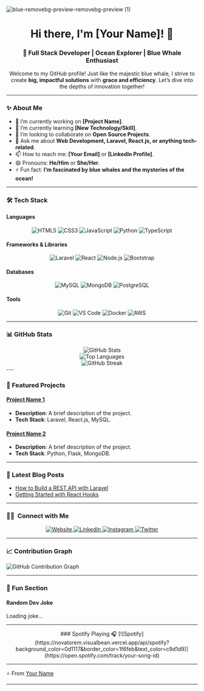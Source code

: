 ![blue-removebg-preview-removebg-preview (1)](https://github.com/user-attachments/assets/34318852-749e-4458-bd9f-4d51e9dfc581)

<h1 align="center">Hi there, I'm [Your Name]! 🐋</h1>

<h3 align="center">🌊 Full Stack Developer | Ocean Explorer | Blue Whale Enthusiast</h3>

<p align="center">
  Welcome to my GitHub profile! Just like the majestic blue whale, I strive to create <strong>big, impactful solutions</strong> with <strong>grace and efficiency</strong>. Let’s dive into the depths of innovation together!
</p>

---

### **✨ About Me**

- 🔭 I’m currently working on **[Project Name]**.
- 🌱 I’m currently learning **[New Technology/Skill]**.
- 👯 I’m looking to collaborate on **Open Source Projects**.
- 💬 Ask me about **Web Development, Laravel, React.js, or anything tech-related**.
- 📫 How to reach me: **[Your Email]** or **[LinkedIn Profile]**.
- 😄 Pronouns: **He/Him** or **She/Her**.
- ⚡ Fun fact: **I’m fascinated by blue whales and the mysteries of the ocean!**

---

### **🛠️ Tech Stack**

#### **Languages**
<div align="center">
  <img src="https://img.shields.io/badge/-HTML5-E34F26?style=for-the-badge&logo=html5&logoColor=white" alt="HTML5">
  <img src="https://img.shields.io/badge/-CSS3-1572B6?style=for-the-badge&logo=css3&logoColor=white" alt="CSS3">
  <img src="https://img.shields.io/badge/-JavaScript-F7DF1E?style=for-the-badge&logo=javascript&logoColor=black" alt="JavaScript">
  <img src="https://img.shields.io/badge/-Python-3776AB?style=for-the-badge&logo=python&logoColor=white" alt="Python">
  <img src="https://img.shields.io/badge/-TypeScript-3178C6?style=for-the-badge&logo=typescript&logoColor=white" alt="TypeScript">
</div>

#### **Frameworks & Libraries**
<div align="center">
  <img src="https://img.shields.io/badge/-Laravel-FF2D20?style=for-the-badge&logo=laravel&logoColor=white" alt="Laravel">
  <img src="https://img.shields.io/badge/-React-61DAFB?style=for-the-badge&logo=react&logoColor=black" alt="React">
  <img src="https://img.shields.io/badge/-Node.js-339933?style=for-the-badge&logo=node.js&logoColor=white" alt="Node.js">
  <img src="https://img.shields.io/badge/-Bootstrap-7952B3?style=for-the-badge&logo=bootstrap&logoColor=white" alt="Bootstrap">
</div>

#### **Databases**
<div align="center">
  <img src="https://img.shields.io/badge/-MySQL-4479A1?style=for-the-badge&logo=mysql&logoColor=white" alt="MySQL">
  <img src="https://img.shields.io/badge/-MongoDB-47A248?style=for-the-badge&logo=mongodb&logoColor=white" alt="MongoDB">
  <img src="https://img.shields.io/badge/-PostgreSQL-4169E1?style=for-the-badge&logo=postgresql&logoColor=white" alt="PostgreSQL">
</div>

#### **Tools**
<div align="center">
  <img src="https://img.shields.io/badge/-Git-F05032?style=for-the-badge&logo=git&logoColor=white" alt="Git">
  <img src="https://img.shields.io/badge/-VS%20Code-007ACC?style=for-the-badge&logo=visual-studio-code&logoColor=white" alt="VS Code">
  <img src="https://img.shields.io/badge/-Docker-2496ED?style=for-the-badge&logo=docker&logoColor=white" alt="Docker">
  <img src="https://img.shields.io/badge/-AWS-232F3E?style=for-the-badge&logo=amazon-aws&logoColor=white" alt="AWS">
</div>

---

### **📊 GitHub Stats**

<div align="center">
  <!-- GitHub Stats Card -->
  <img src="https://github-readme-stats.vercel.app/api?username=Ayoubnattah&show_icons=true&theme=dark&bg_color=0d1117&title_color=1f6feb&icon_color=1f6feb&text_color=c9d1d9" alt="GitHub Stats">
</div>

<div align="center">
  <!-- Top Languages Card -->
  <img src="https://github-readme-stats.vercel.app/api/top-langs/?username=Ayoubnattah&layout=compact&theme=dark&bg_color=0d1117&title_color=1f6feb&text_color=c9d1d9" alt="Top Languages">
</div>

<div align="center">
  <!-- GitHub Streak Stats -->
  <img src="https://streak-stats.demolab.com/?user=Ayoubnattah&theme=dark&background=0d1117&border=1f6feb&stroke=1f6feb&ring=1f6feb&fire=1f6feb&currStreakNum=c9d1d9&sideNums=c9d1d9&currStreakLabel=c9d1d9&sideLabels=c9d1d9" alt="GitHub Streak">
</div>
---

### **🌟 Featured Projects**

#### [Project Name 1](https://github.com/Ayoubnattah/project-name-1)
- **Description**: A brief description of the project.
- **Tech Stack**: Laravel, React.js, MySQL.

#### [Project Name 2](https://github.com/Ayoubnattah/project-name-2)
- **Description**: A brief description of the project.
- **Tech Stack**: Python, Flask, MongoDB.

---

### **📝 Latest Blog Posts**

- [How to Build a REST API with Laravel](https://your-blog.com/laravel-rest-api)
- [Getting Started with React Hooks](https://your-blog.com/react-hooks)

---

### 🤝🏻 &nbsp;Connect with Me 

<p align="center">
<a href="https://www.unwiredlearning.com/">
  <img alt="Website" src="https://img.shields.io/badge/Website-🌐-green">
</a>
<a href="https://www.linkedin.com/in/shubhamsarda/">
  <img alt="LinkedIn" src="https://img.shields.io/badge/LinkedIn-🔗-blue">
</a>
<a href="https://www.instagram.com/shubham.ul/">
  <img alt="Instagram" src="https://img.shields.io/badge/Instagram-📸-red">
</a>
<a href="https://twitter.com/shubham_ul">
  <img alt="Twitter" src="https://img.shields.io/badge/Twitter-🐦-blue">
</a>
</p>

---

### **📈 Contribution Graph**

<!-- GitHub Contribution Graph -->
![GitHub Contribution Graph](https://activity-graph.herokuapp.com/graph?username=Ayoubnattah&theme=react-dark&bg_color=0d1117&color=1f6feb&line=1f6feb&point=c9d1d9)

---

### **🎨 Fun Section**

#### **Random Dev Joke**
<script src="https://cdn.jsdelivr.net/npm/axios/dist/axios.min.js"></script>
<script>
  axios.get('https://api.jokes.one/jod')
    .then(response => {
      const joke = response.data.contents.jokes[0].joke.text;
      document.getElementById('joke').innerText = joke;
    })
    .catch(error => {
      document.getElementById('joke').innerText = "Why do programmers prefer dark mode? Because light attracts bugs! 🐛";
    });
</script>
<p id="joke">Loading joke...</p>

---

<div align="center">
  ### Spotify Playing 🎧
  [![Spotify](https://novatorem.visualbean.vercel.app/api/spotify?background_color=0d1117&border_color=1f6feb&text_color=c9d1d9)](https://open.spotify.com/track/your-song-id)
</div>

---

⭐️ From [Your Name](https://github.com/Ayoubnattah)

---
